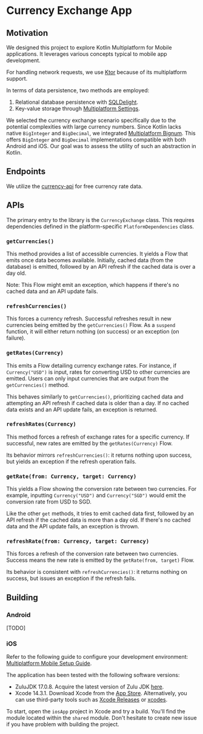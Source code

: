 # Currency Exchange App

## Motivation

We designed this project to explore Kotlin Multiplatform for Mobile applications. It leverages various concepts typical to mobile app development.

For handling network requests, we use [Ktor](https://ktor.io/docs/http-client-engines.html) because of its multiplatform support.

In terms of data persistence, two methods are employed:
1. Relational database persistence with [SQLDelight](https://github.com/cashapp/sqldelight).
2. Key-value storage through [Multiplatform Settings](https://github.com/russhwolf/multiplatform-settings).

We selected the currency exchange scenario specifically due to the potential complexities with large currency numbers. Since Kotlin lacks native `BigInteger` and `BigDecimal`, we integrated [Multiplatform Bignum](https://github.com/ionspin/kotlin-multiplatform-bignum). This offers `BigInteger` and `BigDecimal` implementations compatible with both Android and iOS. Our goal was to assess the utility of such an abstraction in Kotlin.

## Endpoints

We utilize the [currency-api](https://github.com/fawazahmed0/currency-api) for free currency rate data.

## APIs

The primary entry to the library is the `CurrencyExchange` class. This requires dependencies defined in the platform-specific `PlatformDependencies` class.

### `getCurrencies()`

This method provides a list of accessible currencies. It yields a Flow that emits once data becomes available. Initially, cached data (from the database) is emitted, followed by an API refresh if the cached data is over a day old.

Note: This Flow might emit an exception, which happens if there's no cached data and an API update fails.

### `refreshCurrencies()`

This forces a currency refresh. Successful refreshes result in new currencies being emitted by the `getCurrencies()` Flow. As a `suspend` function, it will either return nothing (on success) or an exception (on failure).

### `getRates(Currency)`

This emits a Flow detailing currency exchange rates. For instance, if `Currency("USD")` is input, rates for converting USD to other currencies are emitted. Users can only input currencies that are output from the `getCurrencies()` method.

This behaves similarly to `getCurrencies()`, prioritizing cached data and attempting an API refresh if cached data is older than a day. If no cached data exists and an API update fails, an exception is returned.

### `refreshRates(Currency)`

This method forces a refresh of exchange rates for a specific currency. If successful, new rates are emitted by the `getRates(Currency)` Flow.

Its behavior mirrors `refreshCurrencies()`: it returns nothing upon success, but yields an exception if the refresh operation fails.

### `getRate(from: Currency, target: Currency)`

This yields a Flow showing the conversion rate between two currencies. For example, inputting `Currency("USD")` and `Currency("SGD")` would emit the conversion rate from USD to SGD.

Like the other `get` methods, it tries to emit cached data first, followed by an API refresh if the cached data is more than a day old. If there's no cached data and the API update fails, an exception is thrown.

### `refreshRate(from: Currency, target: Currency)`

This forces a refresh of the conversion rate between two currencies. Success means the new rate is emitted by the `getRate(from, target)` Flow.

Its behavior is consistent with `refreshCurrencies()`: it returns nothing on success, but issues an exception if the refresh fails.

## Building

### Android

[TODO]

### iOS

Refer to the following guide to configure your development environment: [Multiplatform Mobile Setup Guide](https://kotlinlang.org/docs/multiplatform-mobile-setup.html).

The application has been tested with the following software versions:

* ZuluJDK 17.0.8. Acquire the latest version of Zulu JDK [here](https://www.azul.com/downloads/).
* Xcode 14.3.1. Download Xcode from the [App Store](https://apps.apple.com/us/app/xcode/id497799835). Alternatively, you can use third-party tools such as [Xcode Releases](https://xcodereleases.com/) or [xcodes](https://github.com/XcodesOrg/xcodes).

To start, open the `iosApp` project in Xcode and try a build. You'll find the module located within the `shared` module. Don't hesitate to create new issue if you have problem with building the project.
